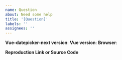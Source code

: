 ```yaml
---
name: Question
about: Need some help
title: '[Question]'
labels: ''
assignees: ''
---
```


**Vue-datepicker-next version**:
**Vue version**:
**Browser**:

**Reproduction Link or Source Code**

